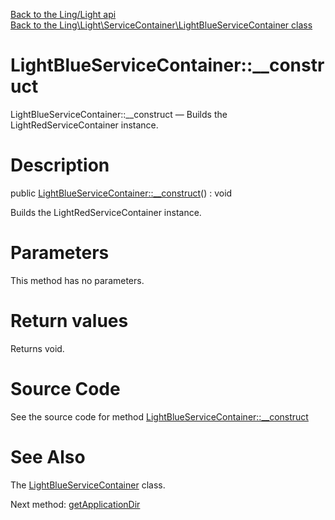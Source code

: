[Back to the Ling/Light api](https://github.com/lingtalfi/Light/blob/master/doc/api/Ling/Light.md)<br>
[Back to the Ling\Light\ServiceContainer\LightBlueServiceContainer class](https://github.com/lingtalfi/Light/blob/master/doc/api/Ling/Light/ServiceContainer/LightBlueServiceContainer.md)


LightBlueServiceContainer::__construct
================



LightBlueServiceContainer::__construct — Builds the LightRedServiceContainer instance.




Description
================


public [LightBlueServiceContainer::__construct](https://github.com/lingtalfi/Light/blob/master/doc/api/Ling/Light/ServiceContainer/LightBlueServiceContainer/__construct.md)() : void




Builds the LightRedServiceContainer instance.




Parameters
================

This method has no parameters.


Return values
================

Returns void.








Source Code
===========
See the source code for method [LightBlueServiceContainer::__construct](https://github.com/lingtalfi/Light/blob/master/ServiceContainer/LightBlueServiceContainer.php#L31-L36)


See Also
================

The [LightBlueServiceContainer](https://github.com/lingtalfi/Light/blob/master/doc/api/Ling/Light/ServiceContainer/LightBlueServiceContainer.md) class.

Next method: [getApplicationDir](https://github.com/lingtalfi/Light/blob/master/doc/api/Ling/Light/ServiceContainer/LightBlueServiceContainer/getApplicationDir.md)<br>

